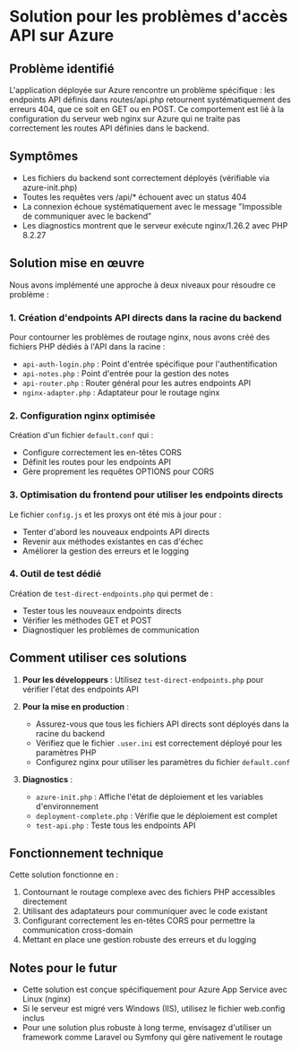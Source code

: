 # Solution pour les problèmes d'accès API sur Azure

## Problème identifié

L'application déployée sur Azure rencontre un problème spécifique : les endpoints API définis dans routes/api.php retournent systématiquement des erreurs 404, que ce soit en GET ou en POST. Ce comportement est lié à la configuration du serveur web nginx sur Azure qui ne traite pas correctement les routes API définies dans le backend.

## Symptômes

- Les fichiers du backend sont correctement déployés (vérifiable via azure-init.php)
- Toutes les requêtes vers /api/\* échouent avec un status 404
- La connexion échoue systématiquement avec le message "Impossible de communiquer avec le backend"
- Les diagnostics montrent que le serveur exécute nginx/1.26.2 avec PHP 8.2.27

## Solution mise en œuvre

Nous avons implémenté une approche à deux niveaux pour résoudre ce problème :

### 1. Création d'endpoints API directs dans la racine du backend

Pour contourner les problèmes de routage nginx, nous avons créé des fichiers PHP dédiés à l'API dans la racine :

- `api-auth-login.php` : Point d'entrée spécifique pour l'authentification
- `api-notes.php` : Point d'entrée pour la gestion des notes
- `api-router.php` : Router général pour les autres endpoints API
- `nginx-adapter.php` : Adaptateur pour le routage nginx

### 2. Configuration nginx optimisée

Création d'un fichier `default.conf` qui :

- Configure correctement les en-têtes CORS
- Définit les routes pour les endpoints API
- Gère proprement les requêtes OPTIONS pour CORS

### 3. Optimisation du frontend pour utiliser les endpoints directs

Le fichier `config.js` et les proxys ont été mis à jour pour :

- Tenter d'abord les nouveaux endpoints API directs
- Revenir aux méthodes existantes en cas d'échec
- Améliorer la gestion des erreurs et le logging

### 4. Outil de test dédié

Création de `test-direct-endpoints.php` qui permet de :

- Tester tous les nouveaux endpoints directs
- Vérifier les méthodes GET et POST
- Diagnostiquer les problèmes de communication

## Comment utiliser ces solutions

1. **Pour les développeurs** : Utilisez `test-direct-endpoints.php` pour vérifier l'état des endpoints API

2. **Pour la mise en production** :

      - Assurez-vous que tous les fichiers API directs sont déployés dans la racine du backend
      - Vérifiez que le fichier `.user.ini` est correctement déployé pour les paramètres PHP
      - Configurez nginx pour utiliser les paramètres du fichier `default.conf`

3. **Diagnostics** :
      - `azure-init.php` : Affiche l'état de déploiement et les variables d'environnement
      - `deployment-complete.php` : Vérifie que le déploiement est complet
      - `test-api.php` : Teste tous les endpoints API

## Fonctionnement technique

Cette solution fonctionne en :

1. Contournant le routage complexe avec des fichiers PHP accessibles directement
2. Utilisant des adaptateurs pour communiquer avec le code existant
3. Configurant correctement les en-têtes CORS pour permettre la communication cross-domain
4. Mettant en place une gestion robuste des erreurs et du logging

## Notes pour le futur

- Cette solution est conçue spécifiquement pour Azure App Service avec Linux (nginx)
- Si le serveur est migré vers Windows (IIS), utilisez le fichier web.config inclus
- Pour une solution plus robuste à long terme, envisagez d'utiliser un framework comme Laravel ou Symfony qui gère nativement le routage
